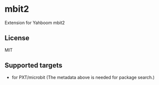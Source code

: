 # mbit2

Extension for Yahboom mbit2

## License

MIT

## Supported targets

* for PXT/microbit
(The metadata above is needed for package search.)
